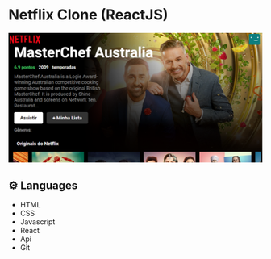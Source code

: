 # Netflix Clone (ReactJS)

![preview](./assets/previewnetflix.png)


## ⚙️ Languages

- HTML
- CSS
- Javascript
- React
- Api
- Git
